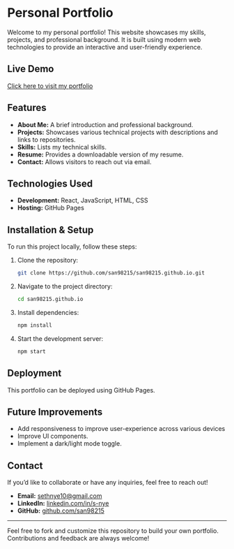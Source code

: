 # Personal Portfolio

Welcome to my personal portfolio! This website showcases my skills, projects, and professional background. It is built using modern web technologies to provide an interactive and user-friendly experience.

## Live Demo
[Click here to visit my portfolio](https://san98215.github.io/)

## Features
- **About Me:** A brief introduction and professional background.
- **Projects:** Showcases various technical projects with descriptions and links to repositories.
- **Skills:** Lists my technical skills.
- **Resume:** Provides a downloadable version of my resume.
- **Contact:** Allows visitors to reach out via email.

## Technologies Used
- **Development:** React, JavaScript, HTML, CSS
- **Hosting:** GitHub Pages

## Installation & Setup
To run this project locally, follow these steps:

1. Clone the repository:
   ```bash
   git clone https://github.com/san98215/san98215.github.io.git
   ```
2. Navigate to the project directory:
   ```bash
   cd san98215.github.io
   ```
3. Install dependencies:
   ```bash
   npm install
   ```
4. Start the development server:
   ```bash
   npm start
   ```

## Deployment
This portfolio can be deployed using GitHub Pages.

## Future Improvements
- Add responsiveness to improve user-experience across various devices
- Improve UI components.
- Implement a dark/light mode toggle.

## Contact
If you’d like to collaborate or have any inquiries, feel free to reach out!
- **Email:** sethnye10@gmail.com
- **LinkedIn:** [linkedin.com/in/s-nye](#)
- **GitHub:** [github.com/san98215](#)

---

Feel free to fork and customize this repository to build your own portfolio. Contributions and feedback are always welcome!

